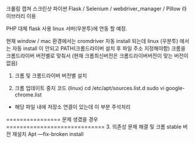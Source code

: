 크롤링 캡쳐 스크린샷 파이썬
Flask / Selenium / webdriver_manager / Pillow 라이브러리 이용

PHP 대체 flask 사용 linux 서버(우분투)에 연동 할 예정.


현재 window / mac 환경에서는 cromdriver 자동 install 되는데 
linux (우분투) 에서는 자동 install 이 안되고 PATH(크롬드라이버 설치 후 파일 주소 지정해야함)
크롬을 크롬드라이버 버전별로 맞춰서 (현재 크롬최신버전은 크롬드라이버버전이 맞는 버전이 없음)

1. 크롬 및 크롬드라이버 버전별 설치 

2. 크롬 업데이트 중지 코드 (linux)
    cd /etc/apt/sources.list.d
    sudo vi google-chrome.list
- 해당 파일 내에 저장소 연결이 있는데 이 부분 주석처리

================  문제 생겼을 경우 =============================
3. 의존성 문제 해결 및 크롬 stable 버전 재설치 
 Apt —fix-broken install
